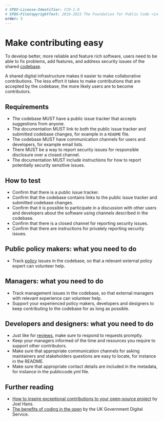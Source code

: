 ```yaml
---
# SPDX-License-Identifier: CC0-1.0
# SPDX-FileCopyrightText: 2019-2023 The Foundation for Public Code <info@publiccode.net>, https://standard.publiccode.net/AUTHORS
order: 5
---
```

# Make contributing easy

To develop better, more reliable and feature rich software, users need to be able to fix problems, add features, and address security issues of the shared [codebase](../glossary.md#codebase).

A shared digital infrastructure makes it easier to make collaborative contributions.
The less effort it takes to make contributions that are accepted by the codebase, the more likely users are to become contributors.

## Requirements

* The codebase MUST have a public issue tracker that accepts suggestions from anyone.
* The documentation MUST link to both the public issue tracker and submitted codebase changes, for example in a `README` file.
* The codebase MUST have communication channels for users and developers, for example email lists.
* There MUST be a way to report security issues for responsible disclosure over a closed channel.
* The documentation MUST include instructions for how to report potentially security sensitive issues.

## How to test

* Confirm that there is a public issue tracker.
* Confirm that the codebase contains links to the public issue tracker and submitted codebase changes.
* Confirm that it is possible to participate in a discussion with other users and developers about the software using channels described in the codebase.
* Confirm that there is a closed channel for reporting security issues.
* Confirm that there are instructions for privately reporting security issues.

## Public policy makers: what you need to do

* Track [policy](../glossary.md#policy) issues in the codebase, so that a relevant external policy expert can volunteer help.

## Managers: what you need to do

* Track management issues in the codebase, so that external managers with relevant experience can volunteer help.
* Support your experienced policy makers, developers and designers to keep contributing to the codebase for as long as possible.

## Developers and designers: what you need to do

* Just like for [reviews](require-review-of-contributions.md), make sure to respond to requests promptly.
* Keep your managers informed of the time and resources you require to support other contributors.
* Make sure that appropriate communication channels for asking maintainers and stakeholders questions are easy to locate, for instance in the README.
* Make sure that appropriate contact details are included in the metadata, for instance in the publiccode.yml file.

## Further reading

* [How to inspire exceptional contributions to your open-source project](https://dev.to/joelhans/how-to-inspire-exceptional-contributions-to-your-open-source-project-1ebf) by Joel Hans.
* [The benefits of coding in the open](https://gds.blog.gov.uk/2017/09/04/the-benefits-of-coding-in-the-open/) by the UK Government Digital Service.
